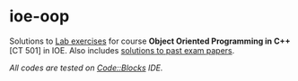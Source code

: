 # ioe-oop

Solutions to [Lab exercises](https://github.com/amitness/ioe-oop/blob/master/lab/README.md) for course **Object Oriented Programming in C++** [CT 501] in IOE. Also includes [solutions to past exam papers](https://github.com/amitness/ioe-oop/blob/master/past-papers.md).

*All codes are tested on [Code::Blocks](http://www.codeblocks.org/) IDE.*
